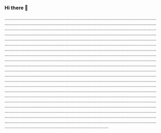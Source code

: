 ### Hi there 👋

.................................................................................................................................................................................................................................................................................................................................................................................................................................................................................................................................................................................................................................................................................................................................................................................................................................................................................................................................................................................................................................................................................................................................................................................................................................................................................................................................................................................................................................................................................................................................................................................................................................................................................................................................................................................................................................................................................................................................................................................................................................................................................................................................................................................................................................................................................................................................................................................................................................................................................................................................................................................................................................................................................................................................................................................................